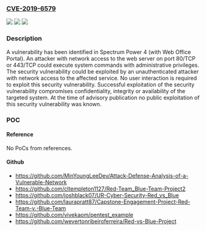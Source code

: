 ### [CVE-2019-6579](https://cve.mitre.org/cgi-bin/cvename.cgi?name=CVE-2019-6579)
![](https://img.shields.io/static/v1?label=Product&message=Spectrum%20Power%E2%84%A2%204&color=blue)
![](https://img.shields.io/static/v1?label=Version&message=n%2Fa&color=blue)
![](https://img.shields.io/static/v1?label=Vulnerability&message=CWE-77%3A%20Improper%20Neutralization%20of%20Special%20Elements%20used%20in%20a%20Command%20('Command%20Injection')&color=brighgreen)

### Description

A vulnerability has been identified in Spectrum Power 4 (with Web Office Portal). An attacker with network access to the web server on port 80/TCP or 443/TCP could execute system commands with administrative privileges. The security vulnerability could be exploited by an unauthenticated attacker with network access to the affected service. No user interaction is required to exploit this security vulnerability. Successful exploitation of the security vulnerability compromises confidentiality, integrity or availability of the targeted system. At the time of advisory publication no public exploitation of this security vulnerability was known.

### POC

#### Reference
No PoCs from references.

#### Github
- https://github.com/MinYoungLeeDev/Attack-Defense-Analysis-of-a-Vulnerable-Network
- https://github.com/cltempleton1127/Red-Team_Blue-Team-Project2
- https://github.com/joshblack07/UR-Cyber-Security-Red_vs_Blue
- https://github.com/laurapratt87/Capstone-Engagement-Project-Red-Team-v.-Blue-Team
- https://github.com/vivekaom/pentest_example
- https://github.com/wevertonribeiroferreira/Red-vs-Blue-Project

